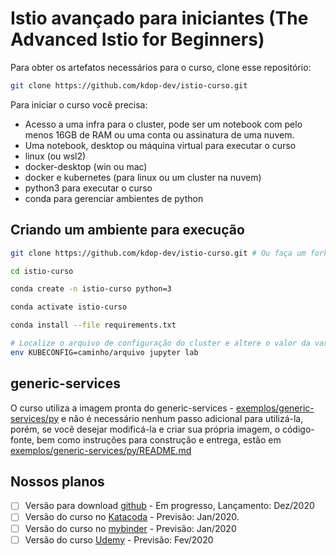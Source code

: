 # Istio avançado para iniciantes (The Advanced Istio for Beginners)

Para obter os artefatos necessários para o curso, clone esse repositório:

```bash
git clone https://github.com/kdop-dev/istio-curso.git
```

Para iniciar o curso você precisa:

* Acesso a uma infra para o cluster, pode ser um notebook com pelo menos 16GB de RAM ou uma conta ou assinatura de uma nuvem.
* Uma notebook, desktop ou máquina virtual para executar o curso
* linux (ou wsl2)
* docker-desktop (win ou mac)
* docker e kubernetes (para linux ou um cluster na nuvem)
* python3 para executar o curso
* conda para gerenciar ambientes de python

## Criando um ambiente para execução

```bash
git clone https://github.com/kdop-dev/istio-curso.git # Ou faça um fork e clone o seu repositório

cd istio-curso

conda create -n istio-curso python=3

conda activate istio-curso

conda install --file requirements.txt

# Localize o arquivo de configuração do cluster e altere o valor da variável KUBECONFIG
env KUBECONFIG=caminho/arquivo jupyter lab
```

## generic-services

O curso utiliza a imagem pronta do generic-services - [exemplos/generic-services/py](exemplos/generic-services) e não é necessário nenhum passo adicional para utilizá-la, porém, se você desejar modificá-la e criar sua própria imagem, o código-fonte, bem como instruções para construção e entrega, estão em [exemplos/generic-services/py/README.md](exemplos/generic-service/py/README.md)

## Nossos planos

- [ ] Versão para download [github](https://github.com/kdop-dev/istio-curso) - Em progresso, Lançamento: Dez/2020
- [ ] Versão do curso no [Katacoda](https://www.katacoda.com/) - Previsão: Jan/2020.
- [ ] Versão do curso no [mybinder](https://mybinder.org/) - Previsão: Jan/2020
- [ ] Versão do curso [Udemy](https://udemy.com) - Previsão: Fev/2020
